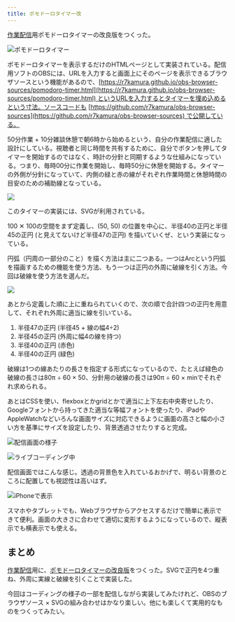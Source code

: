 ```yaml
---
title: ポモドーロタイマー改
---
```

[作業配信](https://www.youtube.com/c/r7kamura)用ポモドーロタイマーの改良版をつくった。

![](https://lh6.googleusercontent.com/3gK6Ad-9qmxJMERoYUwRGjIRvRcL9NEoiKY9E8Yy_sZF9QmC42qwdHXwmeKSVI-WyvnL3uqmn0PWoW1S4yYRPA2mLTH2mXg5OLQClHqYWDTTUfFHhTzeiFQKoeSPgQ3A34Y7fYyNxwd9Uzu6fagM9I5e3GLgVtGB_LziF-9CJmvDBxBDvMTB57bGpArnRQ "ポモドーロタイマー")

ポモドーロタイマーを表示するだけのHTMLページとして実装されている。配信用ソフトのOBSには、URLを入力すると画面上にそのページを表示できるブラウザソースという機能があるので、[https://r7kamura.github.io/obs-browser-sources/pomodoro-timer.html](https://r7kamura.github.io/obs-browser-sources/pomodoro-timer.html) というURLを入力するとタイマーを埋め込めるという寸法。ソースコードも [https://github.com/r7kamura/obs-browser-sources](https://github.com/r7kamura/obs-browser-sources) で公開している。

50分作業 + 10分雑談休憩で朝6時から始めるという、自分の作業配信に適した設計にしている。視聴者と同じ時間を共有するために、自分でボタンを押してタイマーを開始するのではなく、時計の分針と同期するような仕組みになっている。つまり、毎時00分に作業を開始し、毎時50分に休憩を開始する。タイマーの外側が分針になっていて、内側の緑と赤の線がそれぞれ作業時間と休憩時間の目安のための補助線となっている。

![](https://lh6.googleusercontent.com/4MVX7xeIq2_pIZZJlfqgyQygpbtrbFaPMlxN_e6zBp9WbIeCal_vQt20eXuEAJEoZqARs7WNRlre3Tz5Fy6v6PBaPdCvHR_FTZQ_TyG-m6R-CyOis5LtIhFvGA4yPaJOWEML8seMcqyWYBloSjmUIVnNFdh0YWoaUuJ_JS6SRRMd3z8Po4WHIPWL8_X4GA)

このタイマーの実装には、SVGが利用されている。

100 ✕ 100の空間をまず定義し、(50, 50) の位置を中心に、半径40の正円と半径45の正円 (と見えてないけど半径47の正円) を描いていくぜ、という実装になっている。

円弧（円周の一部分のこと）を描く方法は主に二つある。一つはArcという円弧を描画するための機能を使う方法、もう一つは正円の外周に破線を引く方法。今回は破線を使う方法を選んだ。

![](https://lh4.googleusercontent.com/paTEpDNfGjwdNXKw9iD8sknWUXBPCbm6V5C810AmTNk7T0aPhzNUWR4UBbw8C02dSBblAh2Il3rRzJUc6pgxQ3Z_nUqhQwEvw6Py4hvItSec-OAJ0cKIs_wgyg-GmCdcw8BhWnQSw-B8Oqrka0Cb9N2MVnuFPXnyGwQfMw1rIO8sPLIAcWix4O3zUnEHnA)

あとから定義した順に上に重ねられていくので、次の順で合計四つの正円を用意して、それぞれ外周に適当に線を引いている。

1.  半径47の正円 (半径45 + 線の幅4÷2)
2.  半径45の正円 (外周に幅4の線を持つ)
3.  半径40の正円 (赤色)
4.  半径40の正円 (緑色)

破線は1つの線あたりの長さを指定する形式になっているので、たとえば緑色の破線の長さは80π ÷ 60 × 50、分針用の破線の長さは90π ÷ 60 × minでそれぞれ求められる。

あとはCSSを使い、flexboxとかgridとかで適当に上下左右中央寄せしたり、Googleフォントから持ってきた適当な等幅フォントを使ったり、iPadやAppleWatchなどいろんな画面サイズに対応できるように画面の高さと幅の小さい方を基準にサイズを設定したり、背景透過させたりすると完成。

![](https://lh3.googleusercontent.com/Ehrw0EE3dVB2LW95jaHYalZFL63Klr6cMXRfAhk8rL9YDD0h7Uyz9MipDchP67hIW_ZdA7jNwGB527nnxO4z4mtcwj3w6jtPk4kHHLh29NsBLqJjJy59SCPrFJ2ngJ7zWLGOAkONFeqAKGeIm3uu-5L6_6cgz_qRbcG_9kWcBQtjlAHxHalkmQBBcaP7Vg "配信画面の様子")

![](https://lh4.googleusercontent.com/v5sQ4NBY6UqqNJYZTGWkJl40iWFlBPx3hHD_ppJpgdGGqBcm9SD-HeO1mjluo3it1dQck5BfLI9k0F-hPXFw3OWCUfSissiTM7zI77X16J9CGkdBSvY-DBGOaNWzFkNtTJWUTUl5cGAh44WBbdnaNaEcRirfn9dahJLSw43AOyEZFGTcCH5CGVmuRfU_hQ "ライブコーディング中")

配信画面ではこんな感じ。透過の背景色を入れているおかげで、明るい背景のところに配置しても視認性は高いはず。

![](https://lh4.googleusercontent.com/pt0LsrsA17lOkWD648D2qiXYzK0w5ZyY1YySaPLo0Kxz-_D8EjJRviaRLtTatCzJ1_kZFTeEd2ExMi3jCcUjx4t-a7L7-RW-ofvUhrzchPLpAey_gtWD2k5FGTQH8u3RdxKeEpU1-ZYUNVG-MJIUMd3EnuopIKAAa5yjNdfifUtz2apfREbe-_n0UD45sw "iPhoneで表示")

スマホやタブレットでも、Webブラウザからアクセスするだけで簡単に表示できて便利。画面の大きさに合わせて適切に変形するようになっているので、縦表示でも横表示でも使える。

まとめ
---

[作業配信](https://www.youtube.com/c/r7kamura)用に、[ポモドーロタイマーの改良版](https://github.com/r7kamura/obs-browser-sources)をつくった。SVGで正円を4つ重ね、外周に実線と破線を引くことで実装した。

今回はコーディングの様子の一部を配信しながら実装してみたけれど、OBSのブラウザソース × SVGの組み合わせはかなり楽しい。他にも楽しくて実用的なものをつくってみたい。
